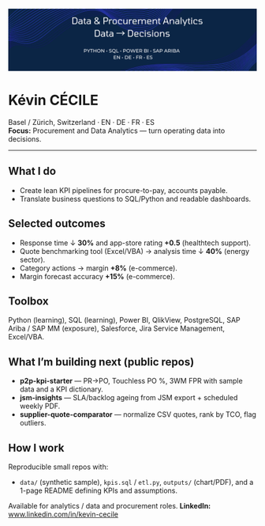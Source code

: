 ![Dat & Procurement Analytics](img/banner-kevin2.png)

# Kévin CÉCILE

Basel / Zürich, Switzerland · EN · DE · FR · ES  
**Focus:** Procurement and Data Analytics — turn operating data into decisions.

---

## What I do
- Create lean KPI pipelines for procure-to-pay, accounts payable.
- Translate business questions to SQL/Python and readable dashboards.

## Selected outcomes
- Response time ↓ **30%** and app-store rating **+0.5** (healthtech support).  
- Quote benchmarking tool (Excel/VBA) → analysis time ↓ **40%** (energy sector).  
- Category actions → margin **+8%** (e-commerce).  
- Margin forecast accuracy **+15%** (e-commerce).

## Toolbox
Python (learning), SQL (learning), Power BI, QlikView, PostgreSQL, SAP Ariba / SAP MM (exposure), Salesforce, Jira Service Management, Excel/VBA.

## What I’m building next (public repos)
- **p2p-kpi-starter** — PR→PO, Touchless PO %, 3WM FPR with sample data and a KPI dictionary.  
- **jsm-insights** — SLA/backlog ageing from JSM export + scheduled weekly PDF.  
- **supplier-quote-comparator** — normalize CSV quotes, rank by TCO, flag outliers.

## How I work
Reproducible small repos with:
- `data/` (synthetic sample), `kpis.sql` / `etl.py`, `outputs/` (chart/PDF), and a 1-page README defining KPIs and assumptions.

Available for analytics / data and procurement roles.
**LinkedIn:** www.linkedin.com/in/kevin-cecile
```
